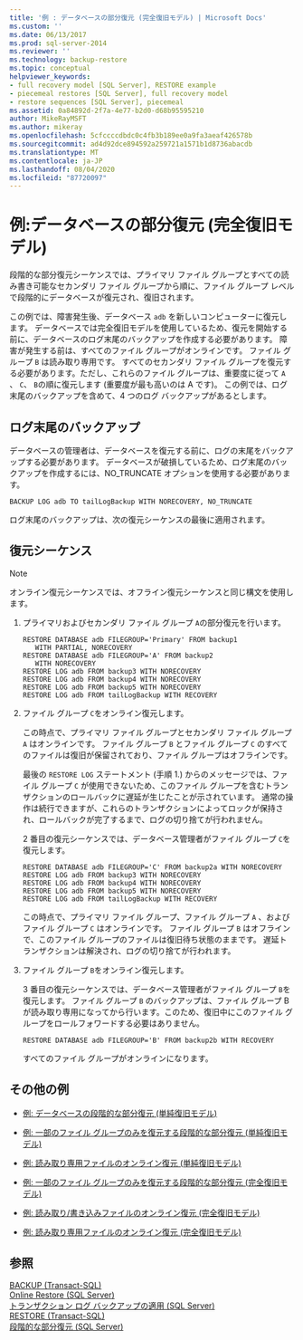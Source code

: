 ```yaml
---
title: '例 : データベースの部分復元 (完全復旧モデル) | Microsoft Docs'
ms.custom: ''
ms.date: 06/13/2017
ms.prod: sql-server-2014
ms.reviewer: ''
ms.technology: backup-restore
ms.topic: conceptual
helpviewer_keywords:
- full recovery model [SQL Server], RESTORE example
- piecemeal restores [SQL Server], full recovery model
- restore sequences [SQL Server], piecemeal
ms.assetid: 0a84892d-2f7a-4e77-b2d0-d68b95595210
author: MikeRayMSFT
ms.author: mikeray
ms.openlocfilehash: 5cfccccdbdc0c4fb3b189ee0a9fa3aeaf426578b
ms.sourcegitcommit: ad4d92dce894592a259721a1571b1d8736abacdb
ms.translationtype: MT
ms.contentlocale: ja-JP
ms.lasthandoff: 08/04/2020
ms.locfileid: "87720097"
---
```

# <a name="example-piecemeal-restore-of-database-full-recovery-model"></a>例:データベースの部分復元 (完全復旧モデル)
  段階的な部分復元シーケンスでは、プライマリ ファイル グループとすべての読み書き可能なセカンダリ ファイル グループから順に、ファイル グループ レベルで段階的にデータベースが復元され、復旧されます。  
  
 この例では、障害発生後、データベース `adb` を新しいコンピューターに復元します。 データベースでは完全復旧モデルを使用しているため、復元を開始する前に、データベースのログ末尾のバックアップを作成する必要があります。 障害が発生する前は、すべてのファイル グループがオンラインです。 ファイル グループ `B` は読み取り専用です。 すべてのセカンダリ ファイル グループを復元する必要があります。ただし、これらのファイル グループは、重要度に従って `A` 、 `C`、 `B`の順に復元します (重要度が最も高いのは A です)。 この例では、ログ末尾のバックアップを含めて、4 つのログ バックアップがあるとします。  
  
## <a name="tail-log-backup"></a>ログ末尾のバックアップ  
 データベースの管理者は、データベースを復元する前に、ログの末尾をバックアップする必要があります。 データベースが破損しているため、ログ末尾のバックアップを作成するには、NO_TRUNCATE オプションを使用する必要があります。  
  
```  
BACKUP LOG adb TO tailLogBackup WITH NORECOVERY, NO_TRUNCATE  
```  
  
 ログ末尾のバックアップは、次の復元シーケンスの最後に適用されます。  
  
## <a name="restore-sequences"></a>復元シーケンス  
  
> [!NOTE]  
>  オンライン復元シーケンスでは、オフライン復元シーケンスと同じ構文を使用します。  
  
1.  プライマリおよびセカンダリ ファイル グループ `A`の部分復元を行います。  
  
    ```  
    RESTORE DATABASE adb FILEGROUP='Primary' FROM backup1   
       WITH PARTIAL, NORECOVERY  
    RESTORE DATABASE adb FILEGROUP='A' FROM backup2   
       WITH NORECOVERY  
    RESTORE LOG adb FROM backup3 WITH NORECOVERY  
    RESTORE LOG adb FROM backup4 WITH NORECOVERY  
    RESTORE LOG adb FROM backup5 WITH NORECOVERY  
    RESTORE LOG adb FROM tailLogBackup WITH RECOVERY  
    ```  
  
2.  ファイル グループ `C`をオンライン復元します。  
  
     この時点で、プライマリ ファイル グループとセカンダリ ファイル グループ `A` はオンラインです。 ファイル グループ `B` とファイル グループ `C` のすべてのファイルは復旧が保留されており、ファイル グループはオフラインです。  
  
     最後の `RESTORE LOG` ステートメント (手順 1.) からのメッセージでは、ファイル グループ `C` が使用できないため、このファイル グループを含むトランザクションのロールバックに遅延が生じたことが示されています。 通常の操作は続行できますが、これらのトランザクションによってロックが保持され、ロールバックが完了するまで、ログの切り捨てが行われません。  
  
     2 番目の復元シーケンスでは、データベース管理者がファイル グループ `C`を復元します。  
  
    ```  
    RESTORE DATABASE adb FILEGROUP='C' FROM backup2a WITH NORECOVERY  
    RESTORE LOG adb FROM backup3 WITH NORECOVERY  
    RESTORE LOG adb FROM backup4 WITH NORECOVERY  
    RESTORE LOG adb FROM backup5 WITH NORECOVERY  
    RESTORE LOG adb FROM tailLogBackup WITH RECOVERY  
    ```  
  
     この時点で、プライマリ ファイル グループ、ファイル グループ `A` 、およびファイル グループ `C` はオンラインです。 ファイル グループ `B` はオフラインで、このファイル グループのファイルは復旧待ち状態のままです。 遅延トランザクションは解決され、ログの切り捨てが行われます。  
  
3.  ファイル グループ `B`をオンライン復元します。  
  
     3 番目の復元シーケンスでは、データベース管理者がファイル グループ `B`を復元します。 ファイル グループ `B` のバックアップは、ファイル グループ B が読み取り専用になってから行います。このため、復旧中にこのファイル グループをロールフォワードする必要はありません。  
  
    ```  
    RESTORE DATABASE adb FILEGROUP='B' FROM backup2b WITH RECOVERY  
    ```  
  
     すべてのファイル グループがオンラインになります。  
  
## <a name="additional-examples"></a>その他の例  
  
-   [例: データベースの段階的な部分復元 &#40;単純復旧モデル&#41;](example-piecemeal-restore-of-database-simple-recovery-model.md)  
  
-   [例: 一部のファイル グループのみを復元する段階的な部分復元 &#40;単純復旧モデル&#41;](example-piecemeal-restore-of-only-some-filegroups-simple-recovery-model.md)  
  
-   [例: 読み取り専用ファイルのオンライン復元 &#40;単純復旧モデル&#41;](example-online-restore-of-a-read-only-file-simple-recovery-model.md)  
  
-   [例: 一部のファイル グループのみを復元する段階的な部分復元 &#40;完全復旧モデル&#41;](example-piecemeal-restore-of-only-some-filegroups-full-recovery-model.md)  
  
-   [例: 読み取り/書き込みファイルのオンライン復元 &#40;完全復旧モデル&#41;](example-online-restore-of-a-read-write-file-full-recovery-model.md)  
  
-   [例: 読み取り専用ファイルのオンライン復元 &#40;完全復旧モデル&#41;](example-online-restore-of-a-read-only-file-full-recovery-model.md)  
  
## <a name="see-also"></a>参照  
 [BACKUP &#40;Transact-SQL&#41;](/sql/t-sql/statements/backup-transact-sql)   
 [Online Restore &#40;SQL Server&#41;](online-restore-sql-server.md)   
 [トランザクション ログ バックアップの適用 &#40;SQL Server&#41;](transaction-log-backups-sql-server.md)   
 [RESTORE &#40;Transact-SQL&#41;](/sql/t-sql/statements/restore-statements-transact-sql)   
 [段階的な部分復元 &#40;SQL Server&#41;](piecemeal-restores-sql-server.md)  
  
  
